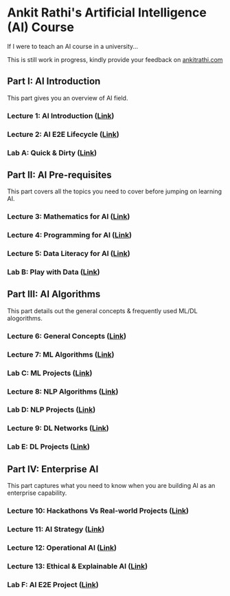# Ankit Rathi's Artificial Intelligence (AI) Course
If I were to teach an AI course in a university...

This is still work in progress, kindly provide your feedback on [ankitrathi.com](http://ankitrathi.com/)

## Part I: AI Introduction
This part gives you an overview of AI field.

### Lecture 1: AI Introduction ([Link](https://github.com/ankitrathi169/ankitrathi169.github.io/blob/master/AI_Introduction.md))

### Lecture 2: AI E2E Lifecycle ([Link](https://github.com/ankitrathi169/ankitrathi169.github.io/blob/master/AI_E2E_Lifecycle.md))

### Lab A: Quick & Dirty ([Link](https://github.com/ankitrathi169/ankitrathi169.github.io/blob/master/Quick_N_Dirty.md))

## Part II: AI Pre-requisites 
This part covers all the topics you need to cover before jumping on learning AI.

### Lecture 3: Mathematics for AI ([Link](https://github.com/ankitrathi169/ankitrathi169.github.io/blob/master/Mathematics_for_AI.md))

### Lecture 4: Programming for AI ([Link](https://github.com/ankitrathi169/ankitrathi169.github.io/blob/master/Programming_for_AI.md))

### Lecture 5: Data Literacy for AI ([Link](https://github.com/ankitrathi169/ankitrathi169.github.io/blob/master/Data_Literacy_for_AI.md))

### Lab B: Play with Data ([Link](https://github.com/ankitrathi169/ankitrathi169.github.io/blob/master/Play_with_Data.md))

## Part III: AI Algorithms 
This part details out the general concepts & frequently used ML/DL alogorithms.

### Lecture 6: General Concepts ([Link](https://github.com/ankitrathi169/ankitrathi169.github.io/blob/master/General_Concepts.md))

### Lecture 7: ML Algorithms ([Link](https://github.com/ankitrathi169/ankitrathi169.github.io/blob/master/ML_Algorithms.md))

### Lab C: ML Projects ([Link](https://github.com/ankitrathi169/ankitrathi169.github.io/blob/master/ML_Practice.md))

### Lecture 8: NLP Algorithms ([Link](https://github.com/ankitrathi169/ankitrathi169.github.io/blob/master/NLP_Algorithms.md))

### Lab D: NLP Projects ([Link](https://github.com/ankitrathi169/ankitrathi169.github.io/blob/master/NLP_Practice.md))

### Lecture 9: DL Networks ([Link](https://github.com/ankitrathi169/ankitrathi169.github.io/blob/master/DL_Networks.md))

### Lab E: DL Projects ([Link](https://github.com/ankitrathi169/ankitrathi169.github.io/blob/master/DL_Practice.md))

## Part IV: Enterprise AI 
This part captures what you need to know when you are building AI as an enterprise capability.

### Lecture 10: Hackathons Vs Real-world Projects ([Link](https://github.com/ankitrathi169/ankitrathi169.github.io/blob/master/Hackathons_Vs_RWProjects.md))

### Lecture 11: AI Strategy ([Link](https://github.com/ankitrathi169/ankitrathi169.github.io/blob/master/AI_Strategy.md))

### Lecture 12: Operational AI ([Link](https://github.com/ankitrathi169/ankitrathi169.github.io/blob/master/Operational_AI.md))

### Lecture 13: Ethical & Explainable AI ([Link](https://github.com/ankitrathi169/ankitrathi169.github.io/blob/master/Explainable_AI.md))

### Lab F: AI E2E Project ([Link](https://github.com/ankitrathi169/ankitrathi169.github.io/blob/master/AI_E2E_Project.md))

